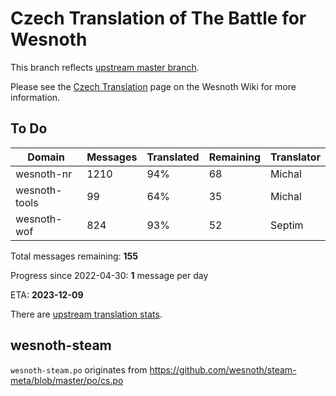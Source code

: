 # Czech Translation of The Battle for Wesnoth

This branch reflects [upstream master branch](https://github.com/wesnoth/wesnoth/tree/master).

Please see the [Czech Translation](https://wiki.wesnoth.org/CzechTranslation) page on the Wesnoth Wiki for more information.

## To Do

Domain | Messages | Translated | Remaining | Translator
------ | -------- | ---------- | --------- | ----------
wesnoth-nr | 1210 | 94% | 68 | Michal
wesnoth-tools | 99 | 64% | 35 | Michal
wesnoth-wof | 824 | 93% | 52 | Septim

Total messages remaining: **155**

Progress since 2022-04-30: **1** message per day

ETA: **2023-12-09**

There are [upstream translation stats](https://www.wesnoth.org/gettext/?view=langs&version=master&lang=cs).

## wesnoth-steam
`wesnoth-steam.po` originates from https://github.com/wesnoth/steam-meta/blob/master/po/cs.po
